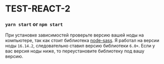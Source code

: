 # TEST-REACT-2

### `yarn start` or `npm start`

При установке зависимостей проверьте версию вашей ноды на компьютере, так как стоит библиотека [node-sass](https://www.npmjs.com/package/node-sass).
Я работал на версии ноды `16.14.2`, следовательно ставил версию библиотеки `6.0+`. Если у вас версия ноды ниже, то переустановите библиотеку под вашу версию.
